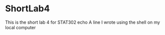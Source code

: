 # ShortLab4
This is the short lab 4 for STAT302
echo A line I wrote using the shell on my local computer
